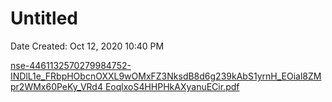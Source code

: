 # Untitled

Date Created: Oct 12, 2020 10:40 PM

[nse-4461132570279984752-INDlL1e_FRbpHObcnOXXL9wOMxFZ3NksdB8d6g239kAbS1yrnH_EOial8ZMpr2WMx60PeKy_VRd4
EoqlxoS4HHPHkAXyanuECir.pdf](Untitled%205a963c4b5b254cbbb2c6bdecac32d747/nse-4461132570279984752-INDlL1e_FRbpHObcnOXXL9wOMxFZ3NksdB8d6g239kAbS1yrnH_EOial8ZMpr2WMx60PeKy_VRd4_EoqlxoS4HHPHkAXyanuECir.pdf)